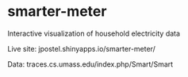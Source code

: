 # smarter-meter
Interactive visualization of household electricity data

Live site: jpostel.shinyapps.io/smarter-meter/

Data: traces.cs.umass.edu/index.php/Smart/Smart
